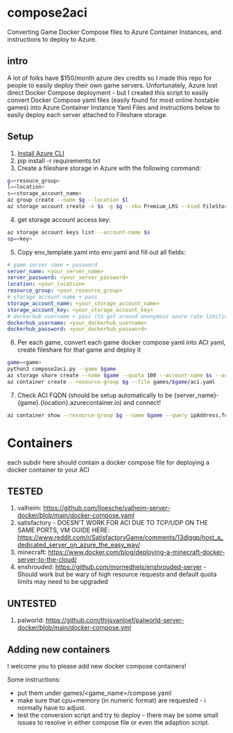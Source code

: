 # compose2aci
Converting Game Docker Compose files to Azure Container Instances, and instructions to deploy to Azure.

## intro
A lot of folks have $150/month azure dev credits so I made this repo for people to easily deploy their own game servers. Unfortunately, Azure lost direct Docker Compose deployment - but I created this script to easily convert Docker Compose yaml files (easily found for most online hostable games) into Azure Container Instance Yaml Files and instructions below to easily deploy each server attached to Fileshare storage.

## Setup

1. [Install Azure CLI](https://learn.microsoft.com/en-us/cli/azure/install-azure-cli)
2. pip install -r requirements.txt
3. Create a fileshare storage in Azure with the following command:
```bash
g=<resouce_group>
l=<location>
s=<storage_account_name>
az group create --name $g --location $l
az storage account create -n $s -g $g --sku Premium_LRS --kind FileStorage
```
4. get storage account access key:
```bash
az storage account keys list --account-name $s
sp=<key>
```
5. Copy env_template.yaml into env.yaml and fill out all fields:
```yaml
# game server name + password
server_name: <your_server_name>
server_password: <your_server_password>
location: <your_location>
resource_group: <your_resource_group>
# storage account name + pass
storage_account_name: <your_storage_account_name>
storage_account_key: <your_storage_account_key>
# dockerhub username + pass (to get around anonymous azure rate limiting from dockerhub)
dockerhub_username: <your_dockerhub_username>
dockerhub_password: <your_dockerhub_password>
```
6. Per each game, convert each game docker compose yaml into ACI yaml, create fileshare for that game and deploy it
```bash
game=<game>
python3 compose2aci.py --game $game
az storage share create --name $game --quota 100 --account-name $s --account-key $sp
az container create --resource-group $g --file games/$game/aci.yaml
```

7. Check ACI FQDN (should be setup automatically to be {server_name}-{game}.{location}.azurecontainer.io) and connect!
```bash
az container show --resource-group $g --name $game --query ipAddress.fqdn
```

# Containers

each subdir here should contain a docker compose file for deploying a docker container to your ACI

## TESTED
1. valheim: https://github.com/lloesche/valheim-server-docker/blob/main/docker-compose.yaml
2. satisfactory - DOESN'T WORK  FOR ACI DUE TO TCP/UDP ON THE SAME PORTS, VM GUIDE HERE: https://www.reddit.com/r/SatisfactoryGame/comments/13dlggp/host_a_dedicated_server_on_azure_the_easy_way/
3. minecraft: https://www.docker.com/blog/deploying-a-minecraft-docker-server-to-the-cloud/
4. enshrouded: https://github.com/mornedhels/enshrouded-server - Should work but be wary of high resource requests and default quota limits may need to be upgraded

## UNTESTED
1. palworld: https://github.com/thijsvanloef/palworld-server-docker/blob/main/docker-compose.yml

## Adding new containers
I welcome you to please add new docker compose containers!

Some instructions:
* put them under games/<game_name>/compose.yaml
* make sure that cpu+memory (in numeric format) are requested - i normally have to adjust.
* test the conversion script and try to deploy - there may be some small issues to resolve in either compose file or even the adaption script.
